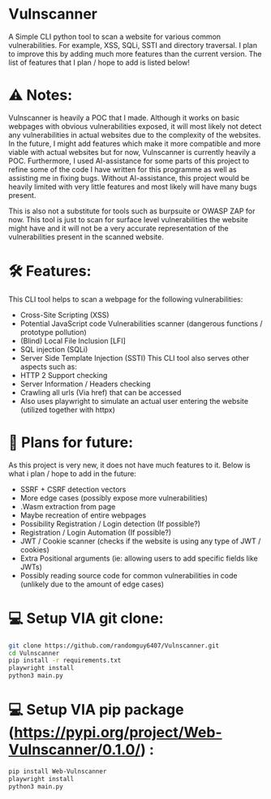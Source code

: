 # Vulnscanner
 A Simple CLI python tool to scan a website for various common vulnerabilities. For example, XSS, SQLi, SSTI and directory traversal. I plan to improve this by adding much more features than the current version. The list of features that I plan / hope to add is listed below!

# ⚠️ Notes:
 Vulnscanner is heavily a POC that I made. Although it works on basic webpages with obvious vulnerabilities exposed, it will most likely not detect any vulnerabilities in actual websites due to the complexity of the websites. In the future, I might add features which make it more compatible and more viable with actual websites but for now, Vulnscanner is currently heavily a POC. Furthermore, I used AI-assistance for some parts of this project to refine some of the code I have written for this programme as well as assisting me in fixing bugs. Without AI-assistance, this project would be heavily limited with very little features and most likely will have many bugs present.

 This is also not a substitute for tools such as burpsuite or OWASP ZAP for now. This tool is just to scan for surface level vulnerabilities the website might have and it will not be a very accurate representation of the vulnerabilities present in the scanned website.

# 🛠️ Features:
 This CLI tool helps to scan a webpage for the following vulnerabilities:
 - Cross-Site Scripting (XSS)
 - Potential JavaScript code Vulnerabilities scanner (dangerous functions / prototype pollution)
 - (Blind) Local File Inclusion [LFI]
 - SQL injection (SQLi)
 - Server Side Template Injection (SSTI)
 This CLI tool also serves other aspects such as:
 - HTTP 2 Support checking
 - Server Information / Headers checking
 - Crawling all urls (Via href) that can be accessed
 - Also uses playwright to simulate an actual user entering the website (utilized together with httpx)
 

# 📅 Plans for future:
 As this project is very new, it does not have much features to it. Below is what i plan / hope to add in the future:
 - SSRF + CSRF detection vectors
 - More edge cases (possibly expose more vulnerabilities)
 - .Wasm extraction from page 
 - Maybe recreation of entire webpages
 - Possibility Registration / Login detection (If possible?)
 - Registration / Login Automation (If possible?)
 - JWT / Cookie scanner (checks if the website is using any type of JWT / cookies)
 - Extra Positional arguments (ie: allowing users to add specific fields like JWTs)
 - Possibly reading source code for common vulnerabilities in code (unlikely due to the amount of edge cases)

# 💻 Setup VIA git clone:
```bash
git clone https://github.com/randomguy6407/Vulnscanner.git
cd Vulnscanner
pip install -r requirements.txt
playwright install
python3 main.py
```

# 💻 Setup VIA pip package (https://pypi.org/project/Web-Vulnscanner/0.1.0/) :
```bash
pip install Web-Vulnscanner
playwright install
python3 main.py
```

